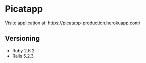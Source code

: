 # Picatapp

Visite application at: https://picatapp-production.herokuapp.com/

## Versioning

- Ruby 2.6.2    
- Rails 5.2.3
